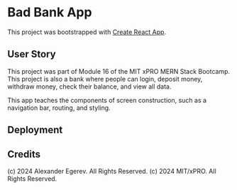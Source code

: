 # Bad Bank App
This project was bootstrapped with [Create React App](https://github.com/facebook/create-react-app).

## User Story
This project was part of Module 16 of the MIT xPRO MERN Stack Bootcamp. This project is also a bank where people can login, deposit money, withdraw money, check their balance, and view all data.

This app teaches the components of  screen construction, such as a navigation bar, routing, and styling. 

## Deployment

## Credits
(c) 2024 Alexander Egerev. All Rights Reserved. 
(c) 2024 MIT/xPRO. All Rights Reserved.

